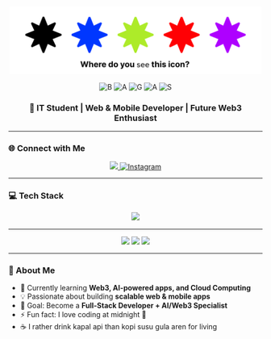 <!-- Banner atau GIF opening -->
<p align="center">
  <img src="bagasicon2.png" alt="bagas." width="500"/>
</p>

</p>

<p align="center">
  <img src="https://img.shields.io/badge/B-white?style=for-the-badge&logoColor=white" alt="B"/>
  <img src="https://img.shields.io/badge/A-white?style=for-the-badge&logoColor=white" alt="A"/>
  <img src="https://img.shields.io/badge/G-white?style=for-the-badge&logoColor=white" alt="G"/>
  <img src="https://img.shields.io/badge/A-white?style=for-the-badge&logoColor=white" alt="A"/>
    <img src="https://img.shields.io/badge/S-white?style=for-the-badge&logoColor=white" alt="S"/>
</p>

<h3 align="center">🚀 IT Student | Web & Mobile Developer | Future Web3 Enthusiast</h3>

---

### 🌐 Connect with Me
<p align="center">
  <a href="https://linkedin.com/in/bintangbagas" target="_blank">
    <img src="https://img.shields.io/badge/LinkedIn-%230077B5.svg?style=for-the-badge&logo=linkedin&logoColor=white"/>
  </a>
  <a href="https://instagram.com/bntbgs" target="_blank">
  <img src="https://img.shields.io/badge/Instagram-%23E4405F?style=for-the-badge&logo=instagram&logoColor=white" alt="Instagram"/>
</a>

</p>

---

### 💻 Tech Stack
<p align="center">
  <img src="https://skillicons.dev/icons?i=html,css,js,ts,react,vue,nuxtjs,nextjs,nodejs,php,laravel,mysql,flutter,dart,java,python,git,github" />
</p>

---

<p align="center">
  <img src="https://img.shields.io/badge/Focus-Web%20Development-blue?style=for-the-badge"/>
  <img src="https://img.shields.io/badge/Learning-Web3-orange?style=for-the-badge"/>
  <img src="https://img.shields.io/badge/Tools-AI%20%26%20RAG-green?style=for-the-badge"/>
</p>

---

### 🚀 About Me
- 🌱 Currently learning **Web3, AI-powered apps, and Cloud Computing**  
- 💡 Passionate about building **scalable web & mobile apps**  
- 🎯 Goal: Become a **Full-Stack Developer + AI/Web3 Specialist**  
- ⚡ Fun fact: I love coding at midnight 🌙  
- ☕ I rather drink kapal api than kopi susu gula aren for living
